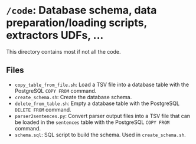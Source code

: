 # `/code`: Database schema, data preparation/loading scripts, extractors UDFs, ... 

This directory contains most if not all the code.

## Files

* `copy_table_from_file.sh`: Load a TSV file into a database table with the
  PostgreSQL `COPY FROM` command.
* `create_schema.sh`: Create the database schema.
* `delete_from_table.sh`: Empty a database table with the PostgreSQL `DELETE
  FROM` command.
* `parser2sentences.py`: Convert parser output files into a TSV file that can be
  loaded in the `sentences` table with the PostgreSQL `COPY FROM` command.
* `schema.sql`: SQL script to build the schema. Used in `create_schema.sh`.

